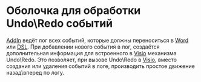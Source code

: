 # Оболочка для обработки Undo\Redo событий #

[AddIn](AddIn.md) ведёт лог всех событий, которые должны переноситься в [Word](Word.md) или [DSL](DSL.md). При добавлении нового события в лог, создаётся дополнительная информация для встроенного в [Visio](Visio.md) механизма Undo\Redo. Это позволяет, при вызове Undo\Redo в [Visio](Visio.md), вместо создания или удаления событий в логе, производить простое движение назад\вперед по логу.